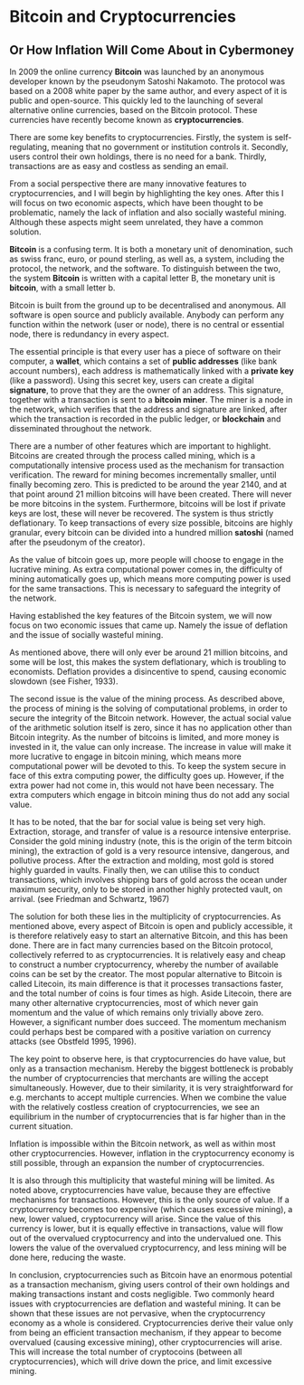 Bitcoin and Cryptocurrencies
=============================================================
Or How Inflation Will Come About in Cybermoney
-------------------------------------------------------------

In 2009 the online currency **Bitcoin** was launched by an anonymous developer known by the pseudonym Satoshi Nakamoto.
The protocol was based on a 2008 white paper by the same author, and every aspect of it is public and open-source.
This quickly led to the launching of several alternative online currencies, based on the Bitcoin protocol.
These currencies have recently become known as **cryptocurrencies**.

There are some key benefits to cryptocurrencies.
Firstly, the system is self-regulating, meaning that no government or institution controls it.
Secondly, users control their own holdings, there is no need for a bank.
Thirdly, transactions are as easy and costless as sending an email.

From a social perspective there are many innovative features to cryptocurrencies,
and I will begin by highlighting the key ones.
After this I will focus on two economic aspects, which have been thought to be problematic,
namely the lack of inflation and also socially wasteful mining.
Although these aspects might seem unrelated, they have a common solution.

**Bitcoin** is a confusing term.
It is both a monetary unit of denomination,
such as swiss franc, euro, or pound sterling,
as well as, a system, including the protocol, the network, and the software.
To distinguish between the two, the system **Bitcoin** is written with a capital letter B,
the monetary unit is **bitcoin**, with a small letter b.

Bitcoin is built from the ground up to be decentralised and anonymous.
All software is open source and publicly available.
Anybody can perform any function within the network (user or node),
there is no central or essential node,
there is redundancy in every aspect.

The essential principle is that every user has a piece of software on their computer, a **wallet**,
which contains a set of **public addresses** (like bank account numbers),
each address is mathematically linked with a **private key** (like a password).
Using this secret key, users can create a digital **signature**, 
to prove that they are the owner of an address.
This signature, together with a transaction is sent to a **bitcoin miner**.
The miner is a node in the network,
which verifies that the address and signature are linked,
after which the transaction is recorded in the public ledger,
or **blockchain** and disseminated throughout the network.

There are a number of other features which are important to highlight.
Bitcoins are created through the process called mining,
which is a computationally intensive process used as the mechanism for transaction verification.
The reward for mining becomes incrementally smaller, until finally becoming zero.
This is predicted to be around the year 2140, and at that point around 21 million bitcoins will have been created.
There will never be more bitcoins in the system.
Furthermore, bitcoins will be lost if private keys are lost, these will never be recovered.
The system is thus strictly deflationary.
To keep transactions of every size possible, bitcoins are highly granular,
every bitcoin can be divided into a hundred million **satoshi** (named after the pseudonym of the creator).

As the value of bitcoin goes up, more people will choose to engage in the lucrative mining.
As extra computational power comes in, the difficulty of mining automatically goes up,
which means more computing power is used for the same transactions.
This is necessary to safeguard the integrity of the network.

Having established the key features of the Bitcoin system,
we will now focus on two economic issues that came up.
Namely the issue of deflation and the issue of socially wasteful mining.

As mentioned above, there will only ever be around 21 million bitcoins, and some will be lost,
this makes the system deflationary, which is troubling to economists.
Deflation provides a disincentive to spend, causing economic slowdown (see Fisher, 1933). 

The second issue is the value of the mining process.
As described above, the process of mining is the solving of computational problems,
in order to secure the integrity of the Bitcoin network.
However, the actual social value of the arithmetic solution itself is zero, since it has no application other than Bitcoin integrity.
As the number of bitcoins is limited, and more money is invested in it, the value can only increase.
The increase in value will make it more lucrative to engage in bitcoin mining,
which means more computational power will be devoted to this.
To keep the system secure in face of this extra computing power, the difficulty goes up.
However, if the extra power had not come in, this would not have been necessary.
The extra computers which engage in bitcoin mining thus do not add any social value.

It has to be noted, that the bar for social value is being set very high.
Extraction, storage, and transfer of value is a resource intensive enterprise.
Consider the gold mining industry (note, this is the origin of the term bitcoin mining),
the extraction of gold is a very resource intensive, dangerous, and pollutive process.
After the extraction and molding, most gold is stored highly guarded in vaults.
Finally then, we can utilise this to conduct transactions,
which involves shipping bars of gold across the ocean under maximum security,
only to be stored in another highly protected vault, on arrival. (see Friedman and Schwartz, 1967)

The solution for both these lies in the multiplicity of cryptocurrencies.
As mentioned above, every aspect of Bitcoin is open and publicly accessible,
it is therefore relatively easy to start an alternative Bitcoin, and this has been done.
There are in fact many currencies based on the Bitcoin protocol, collectively referred to as
cryptocurrencies.
It is relatively easy and cheap to construct a number cryptocurrency, whereby the number of available coins can be set by the creator.
The most popular alternative to Bitcoin is called Litecoin, its main difference is that it processes transactions faster, and the total number of coins is four times as high.
Aside Litecoin, there are many other alternative cryptocurrencies,
most of which never gain momentum and the value of which remains only trivially above zero.
However, a significant number does succeed.
The momentum mechanism could perhaps best be compared with a positive variation on currency attacks (see Obstfeld 1995, 1996).

The key point to observe here, is that cryptocurrencies do have value, but only as a transaction mechanism.
Hereby the biggest bottleneck is probably the number of cryptocurrencies that merchants are willing the accept simultaneously.
However, due to their similarity, it is very straightforward for e.g. merchants to accept multiple currencies.
When we combine the value with the relatively costless creation of cryptocurrencies,
we see an equilibrium in the number of cryptocurrencies that is far higher than in the current situation.

Inflation is impossible within the Bitcoin network, as well as within most other cryptocurrencies.
However, inflation in the cryptocurrency economy is still possible, through an expansion the number of cryptocurrencies.

It is also through this multiplicity that wasteful mining will be limited.
As noted above, cryptocurrencies have value, because they are effective mechanisms for transactions.
However, this is the only source of value.
If a cryptocurrency becomes too expensive (which causes excessive mining), 
a new, lower valued, cryptocurrency will arise.
Since the value of this currency is lower, but it is equally effective in transactions, value will flow out of the overvalued cryptocurrency and into the undervalued one.
This lowers the value of the overvalued cryptocurrency, and less mining will be done here, reducing the waste.

In conclusion, cryptocurrencies such as Bitcoin have an enormous potential as a transaction mechanism,
giving users control of their own holdings and making transactions instant and costs negligible.
Two commonly heard issues with cryptocurrencies are deflation and wasteful mining.
It can be shown that these issues are not pervasive,
when the cryptocurrency economy as a whole is considered.
Cryptocurrencies derive their value only from being an efficient transaction mechanism,
if they appear to become overvalued (causing excessive mining), other cryptocurrencies will arise.
This will increase the total number of cryptocoins (between all cryptocurrencies),
which will drive down the price, and limit excessive mining.
